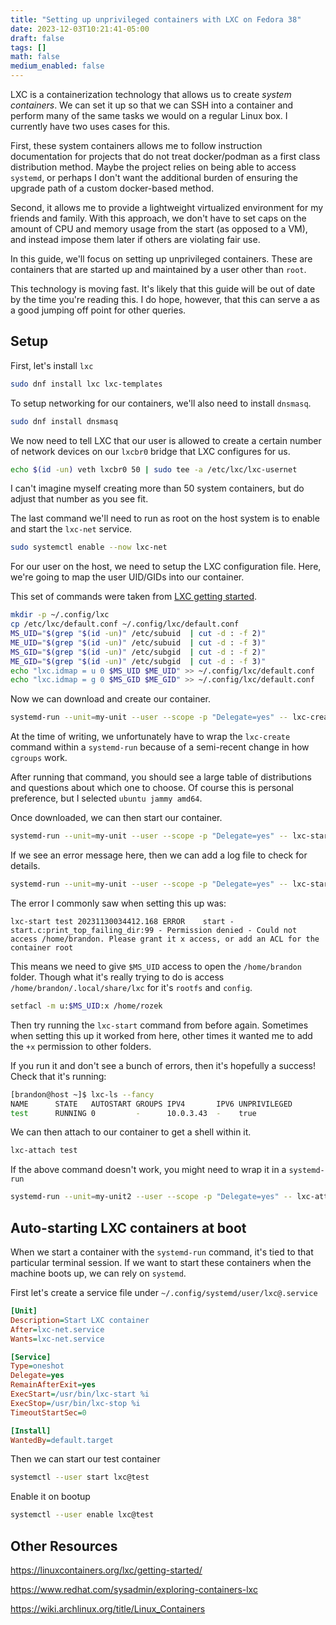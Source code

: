 ```yaml
---
title: "Setting up unprivileged containers with LXC on Fedora 38"
date: 2023-12-03T10:21:41-05:00
draft: false
tags: []
math: false
medium_enabled: false
---
```


LXC is a containerization technology that allows us to create *system containers*. We can set it up so that we can SSH into a container and perform many of the same tasks we would on a regular Linux box. I currently have two uses cases for this.

First, these system containers allows me to follow instruction documentation for projects that do not treat docker/podman as a first class distribution method. Maybe the project relies on being able to access `systemd`, or perhaps I don't want the additional burden of ensuring the upgrade path of a custom docker-based method.

Second, it allows me to provide a lightweight virtualized environment for my friends and family. With this approach, we don't have to set caps on the amount of CPU and memory usage from the start (as opposed to a VM), and instead impose them later if others are violating fair use.

In this guide, we'll focus on setting up unprivileged containers. These are containers that are started up and maintained by a user other than `root`.

This technology is moving fast. It's likely that this guide will be out of date by the time you're reading this. I do hope, however, that this can serve a as a good jumping off point for other queries.

## Setup

First, let's install `lxc`

```bash
sudo dnf install lxc lxc-templates
```

To setup networking for our containers, we'll also need to install `dnsmasq`.

```bash
sudo dnf install dnsmasq
```

We now need to tell LXC that our user is allowed to create a certain number of network devices on our `lxcbr0` bridge that LXC configures for us.

```bash
echo $(id -un) veth lxcbr0 50 | sudo tee -a /etc/lxc/lxc-usernet
```

I can't imagine myself creating more than 50 system containers, but do adjust that number as you see fit.

The last command we'll need to run as root on the host system is to enable and start the `lxc-net` service.

```bash
sudo systemctl enable --now lxc-net
```

For our user on the host, we need to setup the LXC configuration file. Here, we're going to map the user UID/GIDs into our container.

This set of commands were taken from [LXC getting started](https://linuxcontainers.org/lxc/getting-started/).

```bash
mkdir -p ~/.config/lxc
cp /etc/lxc/default.conf ~/.config/lxc/default.conf
MS_UID="$(grep "$(id -un)" /etc/subuid  | cut -d : -f 2)"
ME_UID="$(grep "$(id -un)" /etc/subuid  | cut -d : -f 3)"
MS_GID="$(grep "$(id -un)" /etc/subgid  | cut -d : -f 2)"
ME_GID="$(grep "$(id -un)" /etc/subgid  | cut -d : -f 3)"
echo "lxc.idmap = u 0 $MS_UID $ME_UID" >> ~/.config/lxc/default.conf
echo "lxc.idmap = g 0 $MS_GID $ME_GID" >> ~/.config/lxc/default.conf
```

Now we can download and create our container.

```bash
systemd-run --unit=my-unit --user --scope -p "Delegate=yes" -- lxc-create -t download -n test
```

At the time of writing, we unfortunately have to wrap the `lxc-create` command within a `systemd-run` because of a semi-recent change in how `cgroups` work.

After running that command, you should see a large table of distributions and questions about which one to choose. Of course this is personal preference, but I selected `ubuntu jammy amd64`. 

Once downloaded, we can then start our container.

```bash
systemd-run --unit=my-unit --user --scope -p "Delegate=yes" -- lxc-start test
```

If we see an error message here, then we can add a log file to check for details.

```bash
systemd-run --unit=my-unit --user --scope -p "Delegate=yes" -- lxc-start test --logfile=~/lxc.log
```

The error I commonly saw when setting this up was:

```
lxc-start test 20231130034412.168 ERROR    start - start.c:print_top_failing_dir:99 - Permission denied - Could not access /home/brandon. Please grant it x access, or add an ACL for the container root
```

This means we need to give `$MS_UID` access to open the `/home/brandon` folder. Though what it's really trying to do is access `/home/brandon/.local/share/lxc` for it's `rootfs` and `config`.

```bash
setfacl -m u:$MS_UID:x /home/rozek
```

Then try running the `lxc-start` command from before again. Sometimes when setting this up it worked from here, other times it wanted me to add the `+x` permission to other folders.

If you run it and don't see a bunch of errors, then it's hopefully a success! Check that it's running:

```bash
[brandon@host ~]$ lxc-ls --fancy
NAME      STATE   AUTOSTART GROUPS IPV4       IPV6 UNPRIVILEGED 
test      RUNNING 0         -      10.0.3.43  -    true   
```

We can then attach to our container to get a shell within it.

```bash
lxc-attach test
```

If the above command doesn't work, you might need to wrap it in a `systemd-run`

```bash
systemd-run --unit=my-unit2 --user --scope -p "Delegate=yes" -- lxc-attach test
```

## Auto-starting LXC containers at boot

When we start a container with the `systemd-run` command, it's tied to that particular terminal session. If we want to start these containers when the machine boots up, we can rely on `systemd`.

First let's create a service file under `~/.config/systemd/user/lxc@.service`

```ini
[Unit]
Description=Start LXC container
After=lxc-net.service
Wants=lxc-net.service

[Service]
Type=oneshot
Delegate=yes
RemainAfterExit=yes
ExecStart=/usr/bin/lxc-start %i
ExecStop=/usr/bin/lxc-stop %i
TimeoutStartSec=0

[Install]
WantedBy=default.target
```

Then we can start our test container

```bash
systemctl --user start lxc@test
```

Enable it on bootup

```bash
systemctl --user enable lxc@test
```

## Other Resources

https://linuxcontainers.org/lxc/getting-started/

https://www.redhat.com/sysadmin/exploring-containers-lxc

https://wiki.archlinux.org/title/Linux_Containers
